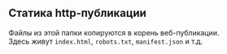 ## Статика http-публикации
Файлы из этой папки копируются в корень веб-публикации.  
Здесь живут `index.html`, `robots.txt`, `manifest.json` и т.д.

